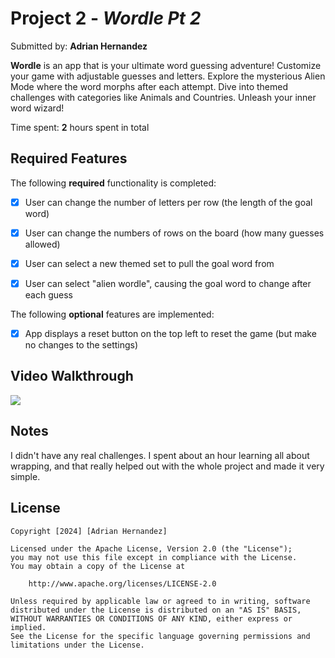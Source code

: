 # Project 2 - *Wordle Pt 2*

Submitted by: **Adrian Hernandez**

**Wordle** is an app that is your ultimate word guessing adventure! Customize your game with adjustable guesses and letters. Explore the mysterious Alien Mode where the word morphs after each attempt. Dive into themed challenges with categories like Animals and Countries. Unleash your inner word wizard!


 

Time spent: **2** hours spent in total

## Required Features

The following **required** functionality is completed:

- [X] User can change the number of letters per row (the length of the goal word)
- [X] User can change the numbers of rows on the board (how many guesses allowed)
- [X] User can select a new themed set to pull the goal word from
- [X] User can select "alien wordle", causing the goal word to change after each guess


The following **optional** features are implemented:

- [X] App displays a reset button on the top left to reset the game (but make no changes to the settings)


## Video Walkthrough

<div>
    <a href="https://www.loom.com/share/dbf81c100250409f8d699116127ac05c">
    </a>
    <a href="https://www.loom.com/share/dbf81c100250409f8d699116127ac05c">
      <img style="max-width:300px;" src="https://cdn.loom.com/sessions/thumbnails/dbf81c100250409f8d699116127ac05c-with-play.gif">
    </a>
  </div>

## Notes

I didn't have any real challenges. I spent about an hour learning all about wrapping, and that really helped out with the whole
project and made it very simple.

## License

    Copyright [2024] [Adrian Hernandez]

    Licensed under the Apache License, Version 2.0 (the "License");
    you may not use this file except in compliance with the License.
    You may obtain a copy of the License at

        http://www.apache.org/licenses/LICENSE-2.0

    Unless required by applicable law or agreed to in writing, software
    distributed under the License is distributed on an "AS IS" BASIS,
    WITHOUT WARRANTIES OR CONDITIONS OF ANY KIND, either express or implied.
    See the License for the specific language governing permissions and
    limitations under the License.

